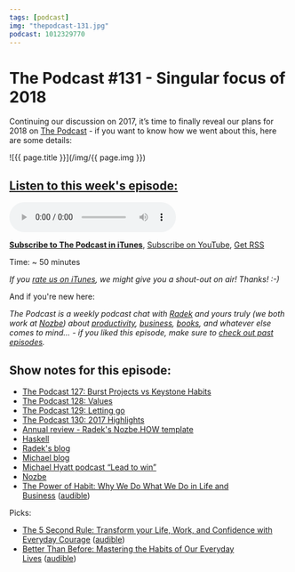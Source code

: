 ```yaml
---
tags: [podcast]
img: "thepodcast-131.jpg"
podcast: 1012329770
---
```


# The Podcast #131 - Singular focus of 2018

Continuing our discussion on 2017, it’s time to finally reveal our plans for 2018 on [The Podcast][p] - if you want to know how we went about this, here are some details:

<!--More-->

![{{ page.title }}](/img/{{ page.img }})

## [Listen to this week's episode:][e]

<audio controls>
<source src="https://files.nozbe.com/podcast/131.mp3" type="audio/mpeg">
</audio>

**[Subscribe to The Podcast in iTunes][i]**, [Subscribe on YouTube][y], [Get RSS][rss]

Time: ~ 50 minutes

*If you [rate us on iTunes][i], we might give you a shout-out on air! Thanks! :-)*

And if you're new here:

*The Podcast is a weekly podcast chat with [Radek][r] and yours truly (we both work at [Nozbe][n]) about [productivity](/tag/productivity), [business](/tag/business), [books](/tag/books), and whatever else comes to mind… - if you liked this episode, make sure to [check out past episodes](/tag/podcast).*

## Show notes for this episode:

  * [The Podcast 127: Burst Projects vs Keystone Habits](http://thepodcast.fm/episodes/127)
  * [The Podcast 128: Values](https://thepodcast.fm/episodes/128)
  * [The Podcast 129: Letting go](https://thepodcast.fm/129)
  * [The Podcast 130: 2017 Highlights](https://thepodcast.fm/130)
  * [Annual review - Radek's Nozbe.HOW template](https://nozbe.how/nf9bi)
  * [Haskell](https://www.haskell.org/)
  * [Radek's blog](http://radex.io/)
  * [Michael blog](https://sliwinski.com/)
  * [Michael Hyatt podcast “Lead to win”](https://michaelhyatt.com/leadtowin/)
  * [Nozbe](https://nozbe.com/)
  * [The Power of Habit: Why We Do What We Do in Life and Business](https://www.amazon.com/Power-Habit-What-Life-Business/dp/081298160X?tag=radexio-20) ([audible](http://www.audible.com/pd/Science-Technology/The-Power-of-Habit-Audiobook/B007C64916?tag=radexio-20))

Picks:

  * [The 5 Second Rule: Transform your Life, Work, and Confidence with Everyday Courage](https://www.amazon.com/Second-Rule-Transform-Confidence-Everyday/dp/B06W9M3QDJ?tag=radexio-20) ([audible](https://www.audible.com/pd/Self-Development/The-5-Second-Rule-Audiobook/B06VX22V89?tag=radexio-20))
  * [Better Than Before: Mastering the Habits of Our Everyday Lives](https://www.amazon.com/Better-Than-Before-Mastering-Everyday/dp/B00R8L6OCM?tag=radexio-20) ([audible](https://www.audible.com/pd/Self-Development/Better-Than-Before-Audiobook/B00R8KR28I?tag=radexio-20))

[y]: https://michael.gratis/thepodcastyt
[rss]: http://thepodcast.fm/episodes?format=RSS
[e]: http://thepodcast.fm/episodes/131

[p]: https://michael.gratis/thepodcastfm
[n]: https://michael.gratis/nozbe
[r]: https://michael.gratis/radex
[i]: https://michael.gratis/thepodcast
[o]: https://michael.gratis/ipadonly

